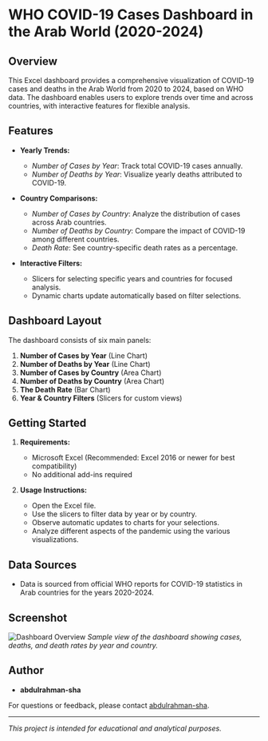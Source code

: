 # WHO COVID-19 Cases Dashboard in the Arab World (2020-2024)

## Overview
This Excel dashboard provides a comprehensive visualization of COVID-19 cases and deaths in the Arab World from 2020 to 2024, based on WHO data. The dashboard enables users to explore trends over time and across countries, with interactive features for flexible analysis.

## Features

- **Yearly Trends:**
  - *Number of Cases by Year*: Track total COVID-19 cases annually.
  - *Number of Deaths by Year*: Visualize yearly deaths attributed to COVID-19.

- **Country Comparisons:**
  - *Number of Cases by Country*: Analyze the distribution of cases across Arab countries.
  - *Number of Deaths by Country*: Compare the impact of COVID-19 among different countries.
  - *Death Rate*: See country-specific death rates as a percentage.

- **Interactive Filters:**
  - Slicers for selecting specific years and countries for focused analysis.
  - Dynamic charts update automatically based on filter selections.

## Dashboard Layout

The dashboard consists of six main panels:
1. **Number of Cases by Year** (Line Chart)
2. **Number of Deaths by Year** (Line Chart)
3. **Number of Cases by Country** (Area Chart)
4. **Number of Deaths by Country** (Area Chart)
5. **The Death Rate** (Bar Chart)
6. **Year & Country Filters** (Slicers for custom views)

## Getting Started

1. **Requirements:**
   - Microsoft Excel (Recommended: Excel 2016 or newer for best compatibility)
   - No additional add-ins required

2. **Usage Instructions:**
   - Open the Excel file.
   - Use the slicers to filter data by year or by country.
   - Observe automatic updates to charts for your selections.
   - Analyze different aspects of the pandemic using the various visualizations.

## Data Sources

- Data is sourced from official WHO reports for COVID-19 statistics in Arab countries for the years 2020-2024.

## Screenshot

![Dashboard Overview](./dashboard-screenshot.png)
*Sample view of the dashboard showing cases, deaths, and death rates by year and country.*

## Author

- **abdulrahman-sha**

For questions or feedback, please contact [abdulrahman-sha](https://github.com/abdulrahman-sha).

---

*This project is intended for educational and analytical purposes.*
